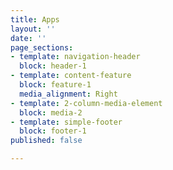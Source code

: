```yaml
---
title: Apps
layout: ''
date: ''
page_sections:
- template: navigation-header
  block: header-1
- template: content-feature
  block: feature-1
  media_alignment: Right
- template: 2-column-media-element
  block: media-2
- template: simple-footer
  block: footer-1
published: false

---
```

